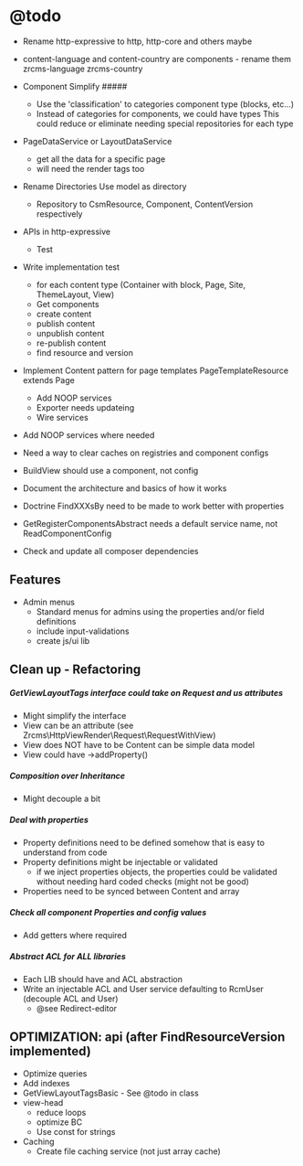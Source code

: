 @todo
=====

- Rename http-expressive to http, http-core and others maybe

- content-language and content-country are components - rename them
    zrcms-language
    zrcms-country
    
- Component Simplify #####

    - Use the 'classification' to categories component type (blocks, etc...)
    - Instead of categories for components, we could have types
      This could reduce or eliminate needing special repositories for each type

- PageDataService or LayoutDataService
    - get all the data for a specific page
    - will need the render tags too
    

- Rename Directories Use model as directory
    - Repository to CsmResource, Component, ContentVersion respectively
      
- APIs in http-expressive
    - Test

- Write implementation test
    - for each content type (Container with block, Page, Site, ThemeLayout, View)
    - Get components
    - create content
    - publish content
    - unpublish content
    - re-publish content
    - find resource and version

- Implement Content pattern for page templates PageTemplateResource extends Page
    - Add NOOP services
    - Exporter needs updateing
    - Wire services
    
- Add NOOP services where needed 

- Need a way to clear caches on registries and component configs

- BuildView should use a component, not config
    
- Document the architecture and basics of how it works

- Doctrine FindXXXsBy need to be made to work better with properties

- GetRegisterComponentsAbstract needs a default service name, not ReadComponentConfig
    
- Check and update all composer dependencies
    
Features
--------

- Admin menus
    - Standard menus for admins using the properties and/or field definitions
    - include input-validations
    - create js/ui lib
    
Clean up - Refactoring
----------------------

##### GetViewLayoutTags interface could take on Request and us attributes #####

- Might simplify the interface
- View can be an attribute (see Zrcms\HttpViewRender\Request\RequestWithView)
- View does NOT have to be Content can be simple data model
- View could have ->addProperty()

##### Composition over Inheritance #####

- Might decouple a bit

##### Deal with properties #####

- Property definitions need to be defined somehow that is easy to understand from code
- Property definitions might be injectable or validated
    - if we inject properties objects, the properties could be validated without needing hard coded checks (might not be good)
- Properties need to be synced between Content and array
    
##### Check all component Properties and config values #####

- Add getters where required
    
##### Abstract ACL for ALL libraries #####

- Each LIB should have and ACL abstraction
- Write an injectable ACL and User service defaulting to RcmUser (decouple ACL and User)
    - @see Redirect-editor
    
    
OPTIMIZATION: api (after FindResourceVersion implemented)
---------------------------------------------------------

- Optimize queries
- Add indexes
- GetViewLayoutTagsBasic - See @todo in class
- view-head
    - reduce loops
    - optimize BC
    - Use const for strings
- Caching
    - Create file caching service (not just array cache)
